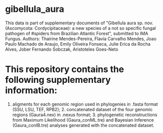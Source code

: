 # gibellula_aura

This data is part of supplementary documents of "Gibellula aura sp. nov. (Ascomycota: Cordycipitaceae): a new species of a not so specific fungal pathogen of
#spiders from Brazilian Atlantic Forest", submitted to IMA Fungus. Authors:  Thairine Mendes-Pereira, Flavia Carvalho Mendes, Joao Paulo Machado de Araujo, Emily Oliveira Fonseca, Julie Erica da Rocha Alves, Jober Fernando Sobczak, Aristoteles Goes-Neto

# This repository contains the following supplementary information:
1. aligments for each genomic region used in phylogenies in .fasta format (SSU, LSU, TEF, RPB2); 2. concatenated dataset of the four genomic regions (Gaura4.nex) in .nexus format; 3. phylogenetic reconstructions from Maximum Likelihood (Gaura_conML.tre) and Bayesian Inference (Gaura_conIB.tre) analyses generated with the concatenated dataset.
